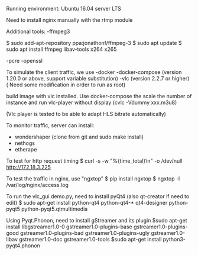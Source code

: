 Running environment: Ubuntu 16.04 server LTS

Need to install nginx manually with the rtmp module

Additional tools:
-ffmpeg3

$ sudo add-apt-repository ppa:jonathonf/ffmpeg-3
$ sudo apt update
$ sudo apt install ffmpeg libav-tools x264 x265

-pcre
-openssl

To simulate the client traffic, 
we use
-docker
-docker-compose (version 1.20.0 or above, support variable substitution)
-vlc (version 2.2.7 or higher) ( Need some modification in order to run as root)

build image with vlc installed.
Use docker-compose the scale the number of instance
and run vlc-player without display (cvlc -Vdummy xxx.m3u8)

(Vlc player is tested to be able to adapt HLS bitrate automatically)

To monitor traffic, server can install:
- wondershaper (clone from git and sudo make install)
- nethogs 
- etherape

To test for http request timing
$ curl -s -w "%{time_total}\n" -o /dev/null http://172.18.3.225

To test the traffic in nginx, use "ngxtop"
$ pip install ngxtop
$ ngxtop -l /var/log/nginx/access.log

To run the vlc_gui demo.py, need to install pyQt4 (also qt-creator if need to edit)
$ sudo apt-get install python-qt4 python-qt4-* qt4-designer python-pyqt5 python-pyqt5.qtmultimedia

Using Pyqt.Phonon, need to install gStreamer and its plugin
$sudo apt-get install libgstreamer1.0-0 gstreamer1.0-plugins-base gstreamer1.0-plugins-good gstreamer1.0-plugins-bad gstreamer1.0-plugins-ugly gstreamer1.0-libav gstreamer1.0-doc gstreamer1.0-tools
$sudo apt-get install python3-pyqt4.phonon
